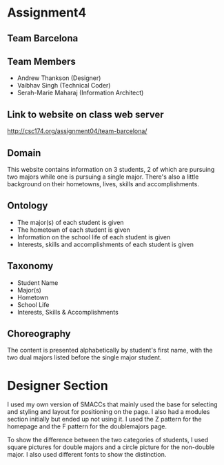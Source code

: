 # Assignment4

## Team Barcelona

## Team Members
- Andrew Thankson (Designer)
- Vaibhav Singh (Technical Coder)
- Serah-Marie Maharaj (Information Architect)

## Link to website on class web server
http://csc174.org/assignment04/team-barcelona/

## Domain

This website contains information on 3 students, 2 of which are pursuing two majors while one is pursuing a single major. There's also a little background on their hometowns, lives, skills and accomplishments. 

## Ontology

- The major(s) of each student is given
- The hometown of each student is given
- Information on the school life of each student is given
- Interests, skills and accomplishments of each student is given

## Taxonomy

- Student Name
- Major(s)
- Hometown
- School Life
- Interests, Skills & Accomplishments

## Choreography

The content is presented alphabetically by student's first name, with the two dual majors listed before the single major student. 



# Designer Section
I used my own version of SMACCs that mainly used the base for selecting and styling and layout for positioning on the page. I also had a modules section initially but ended up not using it. I used the Z pattern for the homepage and the F pattern for the doublemajors page.

To show the difference between the two categories of students, I used square pictures for double majors and a circle picture for the non-double major. I also used different fonts to show the distinction.
